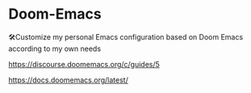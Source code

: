 # Doom-Emacs
🛠️Customize my personal Emacs configuration based on Doom Emacs according to my own needs

https://discourse.doomemacs.org/c/guides/5

https://docs.doomemacs.org/latest/
